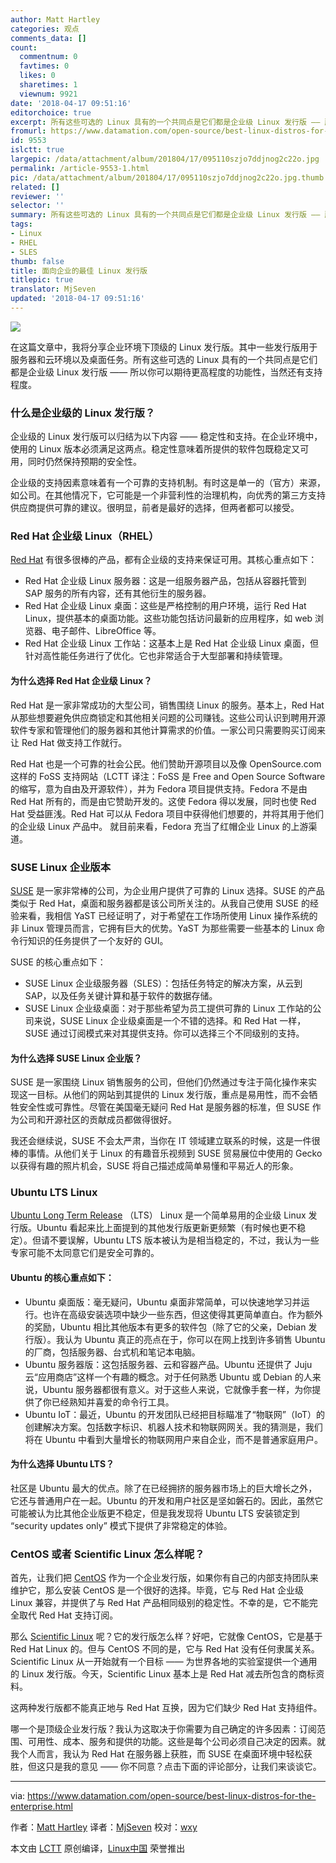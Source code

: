 ```yaml
---
author: Matt Hartley
categories: 观点
comments_data: []
count:
  commentnum: 0
  favtimes: 0
  likes: 0
  sharetimes: 1
  viewnum: 9921
date: '2018-04-17 09:51:16'
editorchoice: true
excerpt: 所有这些可选的 Linux 具有的一个共同点是它们都是企业级 Linux 发行版 —— 所以你可以期待更高程度的功能性，当然还有支持程度。
fromurl: https://www.datamation.com/open-source/best-linux-distros-for-the-enterprise.html
id: 9553
islctt: true
largepic: /data/attachment/album/201804/17/095110szjo7ddjnog2c22o.jpg
permalink: /article-9553-1.html
pic: /data/attachment/album/201804/17/095110szjo7ddjnog2c22o.jpg.thumb.jpg
related: []
reviewer: ''
selector: ''
summary: 所有这些可选的 Linux 具有的一个共同点是它们都是企业级 Linux 发行版 —— 所以你可以期待更高程度的功能性，当然还有支持程度。
tags:
- Linux
- RHEL
- SLES
thumb: false
title: 面向企业的最佳 Linux 发行版
titlepic: true
translator: MjSeven
updated: '2018-04-17 09:51:16'
---
```


![](/data/attachment/album/201804/17/095110szjo7ddjnog2c22o.jpg)


在这篇文章中，我将分享企业环境下顶级的 Linux 发行版。其中一些发行版用于服务器和云环境以及桌面任务。所有这些可选的 Linux 具有的一个共同点是它们都是企业级 Linux 发行版 —— 所以你可以期待更高程度的功能性，当然还有支持程度。


### 什么是企业级的 Linux 发行版？


企业级的 Linux 发行版可以归结为以下内容 —— 稳定性和支持。在企业环境中，使用的 Linux 版本必须满足这两点。稳定性意味着所提供的软件包既稳定又可用，同时仍然保持预期的安全性。


企业级的支持因素意味着有一个可靠的支持机制。有时这是单一的（官方）来源，如公司。在其他情况下，它可能是一个非营利性的治理机构，向优秀的第三方支持供应商提供可靠的建议。很明显，前者是最好的选择，但两者都可以接受。


### Red Hat 企业级 Linux（RHEL）


[Red Hat](https://www.redhat.com/en) 有很多很棒的产品，都有企业级的支持来保证可用。其核心重点如下：


* Red Hat 企业级 Linux 服务器：这是一组服务器产品，包括从容器托管到 SAP 服务的所有内容，还有其他衍生的服务器。
* Red Hat 企业级 Linux 桌面：这些是严格控制的用户环境，运行 Red Hat Linux，提供基本的桌面功能。这些功能包括访问最新的应用程序，如 web 浏览器、电子邮件、LibreOffice 等。
* Red Hat 企业级 Linux 工作站：这基本上是 Red Hat 企业级 Linux 桌面，但针对高性能任务进行了优化。它也非常适合于大型部署和持续管理。


#### 为什么选择 Red Hat 企业级 Linux？


Red Hat 是一家非常成功的大型公司，销售围绕 Linux 的服务。基本上，Red Hat 从那些想要避免供应商锁定和其他相关问题的公司赚钱。这些公司认识到聘用开源软件专家和管理他们的服务器和其他计算需求的价值。一家公司只需要购买订阅来让 Red Hat 做支持工作就行。


Red Hat 也是一个可靠的社会公民。他们赞助开源项目以及像 OpenSource.com 这样的 FoSS 支持网站（LCTT 译注：FoSS 是 Free and Open Source Software 的缩写，意为自由及开源软件），并为 Fedora 项目提供支持。Fedora 不是由 Red Hat 所有的，而是由它赞助开发的。这使 Fedora 得以发展，同时也使 Red Hat 受益匪浅。Red Hat 可以从 Fedora 项目中获得他们想要的，并将其用于他们的企业级 Linux 产品中。 就目前来看，Fedora 充当了红帽企业 Linux 的上游渠道。


### SUSE Linux 企业版本


[SUSE](https://www.suse.com/) 是一家非常棒的公司，为企业用户提供了可靠的 Linux 选择。SUSE 的产品类似于 Red Hat，桌面和服务器都是该公司所关注的。从我自己使用 SUSE 的经验来看，我相信 YaST 已经证明了，对于希望在工作场所使用 Linux 操作系统的非 Linux 管理员而言，它拥有巨大的优势。YaST 为那些需要一些基本的 Linux 命令行知识的任务提供了一个友好的 GUI。


SUSE 的核心重点如下：


* SUSE Linux 企业级服务器（SLES）：包括任务特定的解决方案，从云到 SAP，以及任务关键计算和基于软件的数据存储。
* SUSE Linux 企业级桌面：对于那些希望为员工提供可靠的 Linux 工作站的公司来说，SUSE Linux 企业级桌面是一个不错的选择。和 Red Hat 一样，SUSE 通过订阅模式来对其提供支持。你可以选择三个不同级别的支持。


#### 为什么选择 SUSE Linux 企业版？


SUSE 是一家围绕 Linux 销售服务的公司，但他们仍然通过专注于简化操作来实现这一目标。从他们的网站到其提供的 Linux 发行版，重点是易用性，而不会牺牲安全性或可靠性。尽管在美国毫无疑问 Red Hat 是服务器的标准，但 SUSE 作为公司和开源社区的贡献成员都做得很好。


我还会继续说，SUSE 不会太严肃，当你在 IT 领域建立联系的时候，这是一件很棒的事情。从他们关于 Linux 的有趣音乐视频到 SUSE 贸易展位中使用的 Gecko 以获得有趣的照片机会，SUSE 将自己描述成简单易懂和平易近人的形象。


### Ubuntu LTS Linux


[Ubuntu Long Term Release](http://releases.ubuntu.com/16.04/) （LTS） Linux 是一个简单易用的企业级 Linux 发行版。Ubuntu 看起来比上面提到的其他发行版更新更频繁（有时候也更不稳定）。但请不要误解，Ubuntu LTS 版本被认为是相当稳定的，不过，我认为一些专家可能不太同意它们是安全可靠的。


#### Ubuntu 的核心重点如下：


* Ubuntu 桌面版：毫无疑问，Ubuntu 桌面非常简单，可以快速地学习并运行。也许在高级安装选项中缺少一些东西，但这使得其更简单直白。作为额外的奖励，Ubuntu 相比其他版本有更多的软件包（除了它的父亲，Debian 发行版）。我认为 Ubuntu 真正的亮点在于，你可以在网上找到许多销售 Ubuntu 的厂商，包括服务器、台式机和笔记本电脑。
* Ubuntu 服务器版：这包括服务器、云和容器产品。Ubuntu 还提供了 Juju 云“应用商店”这样一个有趣的概念。对于任何熟悉 Ubuntu 或 Debian 的人来说，Ubuntu 服务器都很有意义。对于这些人来说，它就像手套一样，为你提供了你已经熟知并喜爱的命令行工具。
* Ubuntu IoT：最近，Ubuntu 的开发团队已经把目标瞄准了“物联网”（IoT）的创建解决方案。包括数字标识、机器人技术和物联网网关。我的猜测是，我们将在 Ubuntu 中看到大量增长的物联网用户来自企业，而不是普通家庭用户。


#### 为什么选择 Ubuntu LTS？


社区是 Ubuntu 最大的优点。除了在已经拥挤的服务器市场上的巨大增长之外，它还与普通用户在一起。Ubuntu 的开发和用户社区是坚如磐石的。因此，虽然它可能被认为比其他企业版更不稳定，但是我发现将 Ubuntu LTS 安装锁定到 “security updates only” 模式下提供了非常稳定的体验。


### CentOS 或者 Scientific Linux 怎么样呢？


首先，让我们把 [CentOS](https://www.centos.org/) 作为一个企业发行版，如果你有自己的内部支持团队来维护它，那么安装 CentOS 是一个很好的选择。毕竟，它与 Red Hat 企业级 Linux 兼容，并提供了与 Red Hat 产品相同级别的稳定性。不幸的是，它不能完全取代 Red Hat 支持订阅。


那么 [Scientific Linux](https://www.scientificlinux.org/) 呢？它的发行版怎么样？好吧，它就像 CentOS，它是基于 Red Hat Linux 的。但与 CentOS 不同的是，它与 Red Hat 没有任何隶属关系。 Scientific Linux 从一开始就有一个目标 —— 为世界各地的实验室提供一个通用的 Linux 发行版。今天，Scientific Linux 基本上是 Red Hat 减去所包含的商标资料。


这两种发行版都不能真正地与 Red Hat 互换，因为它们缺少 Red Hat 支持组件。


哪一个是顶级企业发行版？我认为这取决于你需要为自己确定的许多因素：订阅范围、可用性、成本、服务和提供的功能。这些是每个公司必须自己决定的因素。就我个人而言，我认为 Red Hat 在服务器上获胜，而 SUSE 在桌面环境中轻松获胜，但这只是我的意见 —— 你不同意？点击下面的评论部分，让我们来谈谈它。




---


via: <https://www.datamation.com/open-source/best-linux-distros-for-the-enterprise.html>


作者：[Matt Hartley](https://www.datamation.com/author/Matt-Hartley-3080.html) 译者：[MjSeven](https://github.com/MjSeven) 校对：[wxy](https://github.com/wxy)


本文由 [LCTT](https://github.com/LCTT/TranslateProject) 原创编译，[Linux中国](https://linux.cn/) 荣誉推出